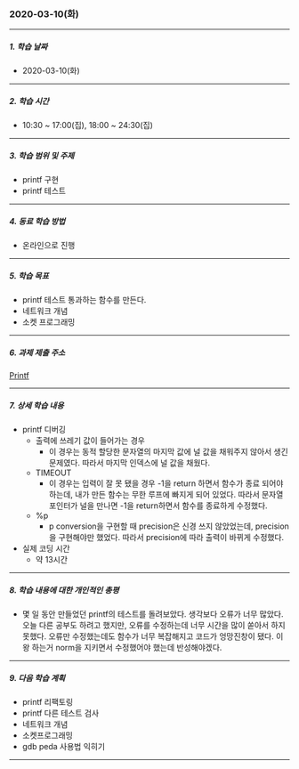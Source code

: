 ### 2020-03-10(화)

-----

##### 1. 학습 날짜

- 2020-03-10(화)

-----

##### 2. 학습 시간

- 10:30 ~ 17:00(집), 18:00 ~ 24:30(집)

-----

##### 3. 학습 범위 및 주제

- printf 구현
- printf 테스트

-----

##### 4. 동료 학습 방법

- 온라인으로 진행

-----

##### 5. 학습 목표

- printf 테스트 통과하는 함수를 만든다.
- 네트워크 개념
- 소켓 프로그래밍

-----

##### 6. 과제 제출 주소

[Printf](http://git.innovationacademy.kr/sanam/Printf)

-----

##### 7. 상세 학습 내용

- printf 디버깅
  - 출력에 쓰레기 값이 들어가는 경우
    - 이 경우는 동적 할당한 문자열의 마지막 값에 널 값을 채워주지 않아서 생긴 문제였다. 따라서 마지막 인덱스에 널 값을 채웠다.
  - TIMEOUT
    - 이 경우는 입력이 잘 못 됐을 경우 -1을 return 하면서 함수가 종료 되어야 하는데, 내가 만든 함수는 무한 루프에 빠지게 되어 있었다. 따라서 문자열 포인터가 널을 만나면 -1을 return하면서 함수를 종료하게 수정했다.
  - %p
    - p conversion을 구현할 때 precision은 신경 쓰지 않았었는데, precision을 구현해야만 했었다. 따라서 precision에 따라 출력이 바뀌게 수정했다.
- 실제 코딩 시간
  - 약 13시간

-----

##### 8. 학습 내용에 대한 개인적인 총평

- 몇 일 동안 만들었던 printf의 테스트를 돌려보았다. 생각보다 오류가 너무 많았다. 오늘 다른 공부도 하려고 했지만, 오류를 수정하는데 너무 시간을 많이 쏟아서 하지 못했다. 오류만 수정했는데도 함수가 너무 복잡해지고 코드가 엉망진창이 됐다. 이왕 하는거 norm을 지키면서 수정했어야 했는데 반성해야겠다.

-----

##### 9. 다음 학습 계획

- printf 리팩토링
- printf 다른 테스트 검사
- 네트워크 개념
- 소켓프로그래밍
- gdb peda 사용법 익히기

-----


